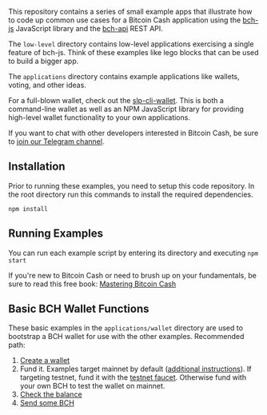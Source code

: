 This repository contains a series of small example apps that illustrate how to
code up common use cases for a Bitcoin Cash application using
the [bch-js](https://www.npmjs.com/package/@chris.troutner/bch-js) JavaScript
library and the [bch-api](https://api.bchjs.cash/) REST API.

The `low-level` directory
contains low-level applications exercising a single feature of bch-js. Think of
these examples like lego blocks that can be used to build a bigger app.

The `applications` directory contains example applications like wallets, voting,
and other ideas.

For a full-blown wallet, check out the [slp-cli-wallet](https://www.npmjs.com/package/slp-cli-wallet). This is both a command-line wallet as well as an NPM
JavaScript library for providing high-level wallet functionality to your own
applications.

If you want to chat with other developers interested in Bitcoin Cash, be sure
to [join our Telegram channel](https://t.me/bch_js_toolkit).

## Installation
Prior to running these examples, you need to setup this code repository. In the
root directory run this commands to install the required dependencies.
```
npm install
```

## Running Examples
You can run each example script by entering its directory and executing `npm start`

If you're new to Bitcoin Cash or need to brush up on your fundamentals, be sure
to read this free book: [Mastering Bitcoin Cash](https://developer.bitcoin.com/mastering-bitcoin-cash/)

## Basic BCH Wallet Functions
These basic examples in the `applications/wallet` directory are used to bootstrap
a BCH wallet for use with the other examples. Recommended path:

1. [Create a wallet](applications/wallet/create-wallet/create-wallet.js)
2. Fund it. Examples target mainnet by default ([additional instructions](applications/wallet)).
If targeting testnet, fund it with the [testnet faucet](https://developer.bitcoin.com/faucets/bch).
Otherwise fund with your own BCH to test the wallet on mainnet.
3. [Check the balance](applications/wallet/check-balance/check-balance.js)
4. [Send some BCH](applications/wallet/send-bch/send-bch.js)
